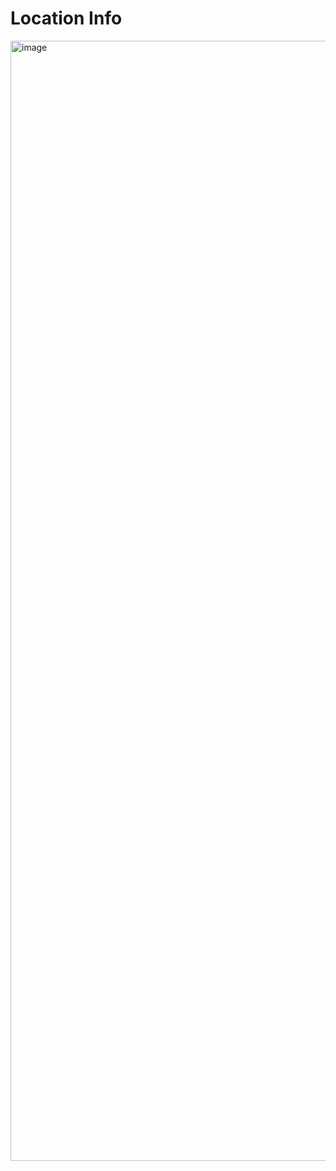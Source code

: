 # Location Info


<img width="1792" alt="image" src="https://user-images.githubusercontent.com/15277233/174042616-8c1a5c4e-ac1a-40df-8de2-14f324fd9510.png">
